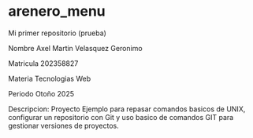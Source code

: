 # arenero_menu
Mi primer repositorio (prueba)

Nombre Axel Martin Velasquez Geronimo

Matricula 202358827

Materia Tecnologias Web

Periodo Otoño 2025

Descripcion: Proyecto Ejemplo para repasar comandos basicos de UNIX, configurar un repositorio con Git y uso basico de comandos GIT para gestionar versiones de proyectos.